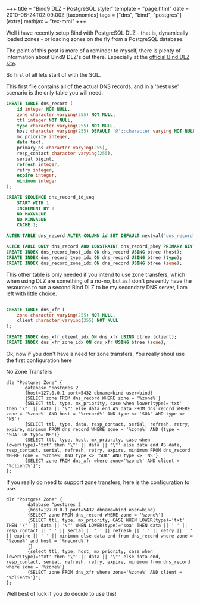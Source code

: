 +++
title = "Bind9 DLZ - PostgreSQL style!"
template = "page.html"
date = 2010-06-24T02:09:00Z
[taxonomies]
tags = ["dns", "bind", "postgres"]
[extra]
mathjax = "tex-mml"
+++

Well i have recently setup Bind with PostgreSQL DLZ - that is, dynamically loaded zones - or loading zones on the fly from a PostgreSQL database.

<!-- more -->

The point of this post is more of a reminder to myself, there is plenty of information about Bind9 DLZ's out there. Especially at the [official Bind DLZ site](http://bind-dlz.sourceforge.net/ "http://bind-dlz.sourceforge.net/").

So first of all lets start of with the SQL.

This first file contains all of the actual DNS records, and in a 'best use' scenario is the only table you will need.
```sql
CREATE TABLE dns_record (
    id integer NOT NULL,
    zone character varying(255) NOT NULL,
    ttl integer NOT NULL,
    type character varying(255) NOT NULL,
    host character varying(255) DEFAULT '@'::character varying NOT NULL,
    mx_priority integer,
    data text,
    primary_ns character varying(255),
    resp_contact character varying(255),
    serial bigint,
    refresh integer,
    retry integer,
    expire integer,
    minimum integer
);

CREATE SEQUENCE dns_record_id_seq
    START WITH 1
    INCREMENT BY 1
    NO MAXVALUE
    NO MINVALUE
    CACHE 1;

ALTER TABLE dns_record ALTER COLUMN id SET DEFAULT nextval('dns_record_id_seq'::regclass);

ALTER TABLE ONLY dns_record ADD CONSTRAINT dns_record_pkey PRIMARY KEY (id);
CREATE INDEX dns_record_host_idx ON dns_record USING btree (host);
CREATE INDEX dns_record_type_idx ON dns_record USING btree (type);
CREATE INDEX dns_record_zone_idx ON dns_record USING btree (zone);
```

This other table is only needed if you intend to use zone transfers, which when using DLZ are something of a no-no, but as I don't presently have the resources to run a second Bind DLZ to be my secondary DNS server, I am left with little choice.

```sql

CREATE TABLE dns_xfr (
    zone character varying(255) NOT NULL,
    client character varying(255) NOT NULL
);

CREATE INDEX dns_xfr_client_idx ON dns_xfr USING btree (client);
CREATE INDEX dns_xfr_zone_idx ON dns_xfr USING btree (zone);
```

Ok, now if you don't have a need for zone transfers, You really shoul use the first configuration here

No Zone Transfers
```
dlz "Postgres Zone" {
       database "postgres 2
       {host=127.0.0.1 port=5432 dbname=bind user=bind}
       {SELECT zone FROM dns_record WHERE zone = '%zone%'}
       {SELECT ttl, type, mx_priority, case when lower(type)='txt' then '\"' || data || '\"' else data end AS data FROM dns_record WHERE zone = '%zone%' AND host = '%record%' AND type <> 'SOA' AND type <> 'NS'}
       {SELECT ttl, type, data, resp_contact, serial, refresh, retry, expire, minimum FROM dns_record WHERE zone = '%zone%' AND (type = 'SOA' OR type='NS')}
       {SELECT ttl, type, host, mx_priority, case when lower(type)='txt' then '\"' || data || '\"' else data end AS data, resp_contact, serial, refresh, retry, expire, minimum FROM dns_record WHERE zone = '%zone%' AND type <> 'SOA' AND type <> 'NS'}
       {SELECT zone FROM dns_xfr where zone='%zone%' AND client = '%client%'}";
};
```

If you really do need to support zone transfers, here is the configuration to use.

```
dlz "Postgres Zone" {
        database "postgres 2
        {host=127.0.0.1 port=5432 dbname=bind user=bind}
        {SELECT zone FROM dns_record WHERE zone = '%zone%'}
        {SELECT ttl, type, mx_priority, CASE WHEN LOWER(type)='txt' THEN '\"' || data || '\"' WHEN LOWER(type)='soa' THEN data || ' ' || resp_contact || ' ' || serial || ' ' || refresh || ' ' || retry || ' ' || expire || ' ' || minimum else data end from dns_record where zone = '%zone%' and host = '%record%'}
        {}
        {select ttl, type, host, mx_priority, case when lower(type)='txt' then '\"' || data || '\"' else data end, resp_contact, serial, refresh, retry, expire, minimum from dns_record where zone = '%zone%'}
        {SELECT zone FROM dns_xfr where zone='%zone%' AND client = '%client%'}";
};
```

Well best of luck if you do decide to use this!